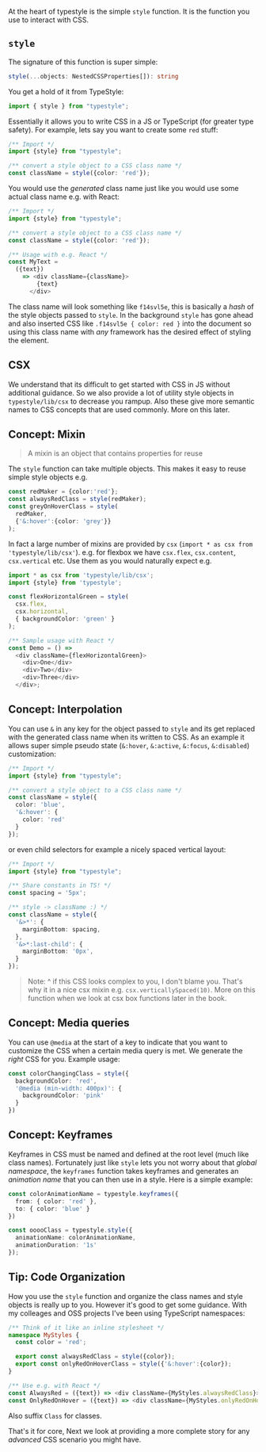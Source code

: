 At the heart of typestyle is the simple `style` function. It is the function you use to interact with CSS.

## `style`
The signature of this function is super simple: 

```ts
style(...objects: NestedCSSProperties[]): string
```

You get a hold of it from TypeStyle:

```ts
import { style } from "typestyle";
``` 

Essentially it allows you to write CSS in a JS or TypeScript (for greater type safety). For example, lets say you want to create some `red` stuff: 

```ts
/** Import */
import {style} from "typestyle";

/** convert a style object to a CSS class name */
const className = style({color: 'red'});
```

You would use the *generated* class name just like you would use some actual class name e.g. with React: 

```ts
/** Import */
import {style} from "typestyle";

/** convert a style object to a CSS class name */
const className = style({color: 'red'});

/** Usage with e.g. React */
const MyText =
  ({text})
    => <div className={className}>
        {text}
      </div>
```

The class name will look something like `f14svl5e`, this is basically a *hash* of the style objects passed to `style`. In the background `style` has gone ahead and also inserted CSS like `.f14svl5e { color: red }` into the document so using this class name with *any* framework has the desired effect of styling the element.

## CSX
We understand that its difficult to get started with CSS in JS without additional guidance. So we also provide a lot of utility style objects in `typestyle/lib/csx` to decrease you rampup. Also these give more semantic names to CSS concepts that are used commonly. More on this later.

## Concept: Mixin

> A mixin is an object that contains properties for reuse

The `style` function can take multiple objects. This makes it easy to reuse simple style objects e.g. 

```ts
const redMaker = {color:'red'};
const alwaysRedClass = style(redMaker);
const greyOnHoverClass = style(
  redMaker,
  {'&:hover':{color: 'grey'}}
);
```

In fact a large number of mixins are provided by `csx` (`import * as csx from 'typestyle/lib/csx'`). e.g. for flexbox we have `csx.flex`, `csx.content`, `csx.vertical` etc. Use them as you would naturally expect e.g. 

```ts
import * as csx from 'typestyle/lib/csx';
import {style} from 'typestyle';

const flexHorizontalGreen = style(
  csx.flex,
  csx.horizontal,
  { backgroundColor: 'green' }
);

/** Sample usage with React */
const Demo = () =>
  <div className={flexHorizontalGreen}>
    <div>One</div>
    <div>Two</div>
    <div>Three</div>
  </div>;
```

## Concept: Interpolation
You can use `&` in any key for the object passed to `style` and its get replaced with the generated class name when its written to CSS. As an example it allows super simple pseudo state (`&:hover`, `&:active`, `&:focus`, `&:disabled`) customization: 

```ts
/** Import */
import {style} from "typestyle";

/** convert a style object to a CSS class name */
const className = style({
  color: 'blue',
  '&:hover': {
    color: 'red'
  }
});
```

or even child selectors for example a nicely spaced vertical layout: 

```ts
/** Import */
import {style} from "typestyle";

/** Share constants in TS! */
const spacing = '5px';

/** style -> className :) */
const className = style({
  '&>*': {
    marginBottom: spacing,
  },
  '&>*:last-child': {
    marginBottom: '0px',
  }
});
```

> Note: ^ if this CSS looks complex to you, I don't blame you. That's why it in a nice csx mixin e.g. `csx.verticallySpaced(10)`. More on this function when we look at csx box functions later in the book.

## Concept: Media queries 

You can use `@media` at the start of a key to indicate that you want to customize the CSS when a certain media query is met. We generate the *right* CSS for you. Example usage: 

```ts
const colorChangingClass = style({
  backgroundColor: 'red',
  '@media (min-width: 400px)': {
    backgroundColor: 'pink'
  }
})
```

## Concept: Keyframes

Keyframes in CSS must be named and defined at the root level (much like class names). Fortunately just like `style` lets you not worry about that *global namespace*, the `keyframes` function takes keyframes and generates an *animation name* that you can then use in a style. Here is a simple example: 

```ts
const colorAnimationName = typestyle.keyframes({
  from: { color: 'red' },
  to: { color: 'blue' }
})

const ooooClass = typestyle.style({
  animationName: colorAnimationName,
  animationDuration: '1s'
});
```

## Tip: Code Organization
How you use the `style` function and organize the class names and style objects is really up to you. However it's good to get some guidance. With my colleages and OSS projects I've been using TypeScript namespaces: 

```ts
/** Think of it like an inline stylesheet */
namespace MyStyles {
  const color = 'red';

  export const alwaysRedClass = style({color});
  export const onlyRedOnHoverClass = style({'&:hover':{color});
}

/** Use e.g. with React */
const AlwaysRed = ({text}) => <div className={MyStyles.alwaysRedClass}>{text}</div>
const OnlyRedOnHover = ({text}) => <div className={MyStyles.onlyRedOnHoverClass}>{text}</div>
```

Also suffix `Class` for classes.

That's it for core, Next we look at providing a more complete story for any *advanced* CSS scenario you might have.

